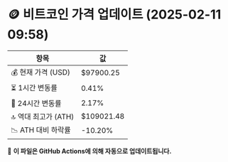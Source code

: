 # 🪙 비트코인 가격 업데이트 (2025-02-11 09:58)

| 항목                | 값 |
|--------------------|----------------|
| 💰 현재 가격 (USD) | $97900.25 |
| ⏳ 1시간 변동률    | 0.41% |
| 📆 24시간 변동률   | 2.17% |
| 🔝 역대 최고가 (ATH) | $109021.48 |
| 📉 ATH 대비 하락률 | -10.20% |

🔄 **이 파일은 GitHub Actions에 의해 자동으로 업데이트됩니다.**
